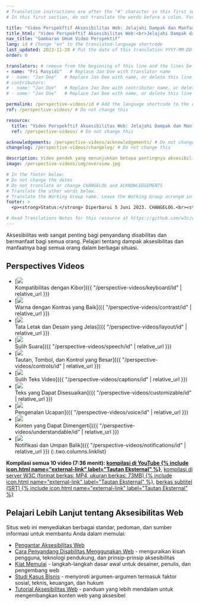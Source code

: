 ```yaml
---
# Translation instructions are after the "#" character in this first section. They are comments that do not show up in the web page. You do not need to translate the instructions after "#".
# In this first section, do not translate the words before a colon. For example, do not translate "title:". Do translate the text after "title:"

title: "Video Perspekftif Aksesibilitas Web: Jelajahi Dampak dan Manfaatnya bagi Semua Orang"
title_html: "Video Perspekftif Aksesibilitas Web:<br>Jelajahi Dampak dan Manfaatnya bagi Semua Orang"
nav_title: "Gambaran Umum Video Perspektif"
lang: id # Change "en" to the translated-language shortcode
last_updated: 2023-11-20 # Put the date of this translation YYYY-MM-DD (with month in the middle)
order: 0

translators: # remove from the beginning of this line and the lines below: "# " (the hash sign and the space)
- name: "Fri Rasyidi"   # Replace Jan Doe with translator name
# - name: "Jan Doe"   # Replace Jan Doe with name, or delete this line if not multiple translators
# contributors:
# - name: "Jan Doe"   # Replace Jan Doe with contributor name, or delete this line if none
# - name: "Jan Doe"   # Replace Jan Doe with name, or delete this line if not multiple contributors

permalink: /perspective-videos/id # Add the language shortcode to the end, with no slash at the end. For example /path/to/file/fr
ref: /perspective-videos/ # Do not change this

resource:
  title: "Video Perspekftif Aksesibilitas Web: Jelajahi Dampak dan Manfaatnya bagi Semua Orang"
  ref: /perspective-videos/ # Do not change this

acknowledgements: /perspective-videos/acknowledgements/ # Do not change this
changelog: /perspective-videos/changelog/ # Do not change this

description: Video pendek yang menunjukkan betapa pentingnya aksesibilitas Web bagi penyandang disabilitas dan berguna bagi semua orang dalam berbagai situasi.
image: /perspective-videos/img/overview.jpg

# In the footer below:
# Do not change the dates
# Do not translate or change CHANGELOG and ACKNOWLEDGEMENTS
# Translate the other words below.
# Translate the Working Group name. Leave the Working Group acronym in English.
footer: >
  <p><strong>Status:</strong> Diperbarui 5 Juni 2023. CHANGELOG.<br><strong>Editor dan pimpinan proyek:</strong> <a href="https://www.w3.org/People/shadi">Shadi Abou-Zahra</a>. Dikembangkan oleh <a href="https://www.w3.org/WAI/EO/">Kelompok Kerja Edukasi dan Pendampingan (EOWG)</a> dengan dukungan dari <a href="https://www.w3.org/WAI/DEV/">proyek WAI-DEV</a>, didanai bersama oleh Komisi Eropa. ACKNOWLEDGEMENTS.</p>

# Read Translations Notes for this resource at https://github.com/w3c/wai-perspective-videos#readme
---
```


Aksesibilitas web sangat penting bagi penyandang disabilitas dan bermanfaat bagi semua orang. Pelajari tentang dampak aksesibilitas dan manfaatnya bagi semua orang dalam berbagai situasi.

## Perspectives Videos

- [![](img/thumbnails/keyboard.jpg)<br>Kompatibilitas dengan Kibor]({{ "/perspective-videos/keyboard/id" | relative_url }})
- [![](img/thumbnails/contrast.jpg)<br>Warna dengan Kontras yang Baik]({{ "/perspective-videos/contrast/id" | relative_url }})
- [![](img/thumbnails/layout.jpg)<br>Tata Letak dan Desain yang Jelas]({{ "/perspective-videos/layout/id" | relative_url }})
- [![](img/thumbnails/speech.jpg)<br>Sulih Suara]({{ "/perspective-videos/speech/id" | relative_url }})
- [![](img/thumbnails/controls.jpg)<br>Tautan, Tombol, dan Kontrol yang Besar]({{ "/perspective-videos/controls/id" | relative_url }})
- [![](img/thumbnails/captions.jpg)<br>Sulih Teks Video]({{ "/perspective-videos/captions/id" | relative_url }})
- [![](img/thumbnails/customizable.jpg)<br>Teks yang Dapat Disesuaikan]({{ "/perspective-videos/customizable/id" | relative_url }})
- [![](img/thumbnails/voice.jpg)<br>Pengenalan Ucapan]({{ "/perspective-videos/voice/id" | relative_url }})
- [![](img/thumbnails/understandable.jpg)<br>Konten yang Dapat Dimengerti]({{ "/perspective-videos/understandable/id" | relative_url }})
- [![](img/thumbnails/notifications.jpg)<br>Notifikasi dan Umpan Balik]({{ "/perspective-videos/notifications/id" | relative_url }})
{:.two.columns.linklist}

**Kompilasi semua 10 video (7:36 menit): [kompilasi di YouTube {% include icon.html name="external-link" label="Tautan Eksternal" %}](https://www.youtube.com/watch?v=3f31oufqFSM)**, [kompilasi di server W3C (format berkas: MP4, ukuran berkas: 73MB) {% include icon.html name="external-link" label="Tautan Eksternal" %}](https://media.w3.org/wai/perspective-videos/compilation.mp4), [berkas subtitel (SRT) {% include icon.html name="external-link" label="Tautan Eksternal" %}](https://media.w3.org/wai/perspective-videos/compilation.srt)

## Pelajari Lebih Lanjut tentang Aksesibilitas Web

Situs web ini menyediakan berbagai standar, pedoman, dan sumber informasi untuk membantu Anda dalam memulai:

- [Pengantar Aksesibilitas Web](/fundamentals/accessibility-intro/)
- [Cara Penyandang Disabilitas Menggunakan Web](/people-use-web/) - menguraikan kisah pengguna, teknologi pendukung, dan prinsip-prinsip aksesibilitas
- [Kiat Memulai](/tips/) - langkah-langkah dasar awal untuk desainer, penulis, dan pengembang web
- [Studi Kasus Bisnis](/business-case/) - menyoroti argumen-argumen termasuk faktor sosial, teknis, keuangan, dan hukum
- [Tutorial Aksesibilitas Web](/tutorials/) - panduan yang lebih mendalam untuk mengembangkan konten web yang aksesibel
